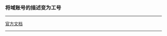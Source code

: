 ### 将域账号的描述变为工号
***
[官方文档](https://learn.microsoft.com/zh-cn/previous-versions/visualstudio/visual-studio-2008/ms180911(v=vs.90))
***